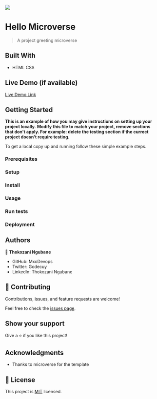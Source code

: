 ![](https://img.shields.io/badge/Microverse-blueviolet)

# Hello Microverse

> A project greeting microverse


## Built With

- HTML CSS


## Live Demo (if available)

[Live Demo Link](https://livedemo.com)


## Getting Started

**This is an example of how you may give instructions on setting up your project locally.**
**Modify this file to match your project, remove sections that don't apply. For example: delete the testing section if the currect project doesn't require testing.**


To get a local copy up and running follow these simple example steps.

### Prerequisites

### Setup

### Install

### Usage

### Run tests

### Deployment



## Authors

👤 **Thokozani Ngubane**

- GitHub: MxoDevops
- Twitter: Godecuy
- LinkedIn: Thokozani Ngubane

## 🤝 Contributing

Contributions, issues, and feature requests are welcome!

Feel free to check the [issues page](../../issues/).

## Show your support

Give a ⭐️ if you like this project!

## Acknowledgments

- Thanks to microverse for the template

## 📝 License

This project is [MIT](./MIT.md) licensed.
